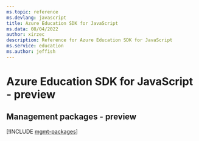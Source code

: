 ```yaml
---
ms.topic: reference
ms.devlang: javascript
title: Azure Education SDK for JavaScript
ms.data: 08/04/2022
author: xirzec
description: Reference for Azure Education SDK for JavaScript
ms.service: education
ms.author: jeffish
---
```

# Azure Education SDK for JavaScript - preview

## Management packages - preview
[!INCLUDE [mgmt-packages](education-mgmt-index.md)]